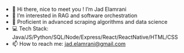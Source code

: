 - 👋 Hi there, nice to meet you ! I’m Jad Elamrani
- 👀 I’m interested in RAG and software orchestration
- 🌱 Proficient in advanced scraping algorithms and data science
- 💻 Tech Stack: Java/JS/Python/SQL/Node/Express/React/ReactNative/HTML/CSS
- 📫 How to reach me: jad.elamrani@gmail.com

